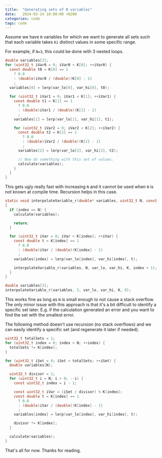 ```yaml
---
title:  "Generating sets of N variables"
date:   2024-03-24 10:00:00 +0200
categories: code
tags: code
---
```


Assume we have `N` variables for which we want to generate all sets such that each variable takes `Ki` distinct values in some specific range. 

For example, if `N=3`, this could be done with 3 nested loops.

```c
double variables[3];
for (uint32_t iVar0 = 0; iVar0 < K[0]; ++iVar0) {
  const double t0 = K[0] == 1 
    ? 0.0
    : (double)iVar0 / (double)(K[0] - 1)
    ;
  variables[0] = lerp(var_lo[0], var_hi[0], t0);
  
  for (uint32_t iVar1 = 0; iVar1 < K[1]; ++iVar1) {
    const double t1 = K[1] == 1 
      ? 0.0
      : (double)iVar1 / (double)(K[1] - 1)
      ;
    variables[1] = lerp(var_lo[1], var_hi[1], t1);

    for (uint32_t iVar2 = 0; iVar2 < K[2]; ++iVar2) {
      const double t2 = K[2] == 1 
        ? 0.0 
        : (double)iVar2 / (double)(K[2] - 1)
        ;
      variables[2] = lerp(var_lo[2], var_hi[2], t2);

      // Now do something with this set of values.
      calculate(variables);
    }
  }
}
```

This gets ugly really fast with increasing `N` and it cannot be used when `N` is not known at compile time. Recursion helps in this case.

```c
static void interpolateVariable_r(double* variables, uint32_t N, const double* var_lo, const double* var_hi, const uint32_t* K, uint32_t index)
{
  if (index == N) {
    calculate(variables);

    return;
  }

  for (uint32_t iVar = 0; iVar < K[index]; ++iVar) {
    const double t = K[index] == 1 
      ? 0.0
      : (double)iVar / (double)(K[index] - 1)
      ;
    variables[index] = lerp(var_lo[index], var_hi[index], t);

    interpolateVariable_r(variables, N, var_lo, var_hi, K, index + 1);
  }
}

double variables[3];
interpolateVariable_r(variables, 5, var_lo, var_hi, K, 0);
```

This works fine as long as `N` is small enough to not cause a stack overflow. The only minor issue with this approach is that it's a bit difficult to identify a specific set later. E.g. if the calculation generated an error and you want to find the set with the smallest error.

The following method doesn't use recursion (no stack overflows) and we can easily identify a specific set (and regenerate it later if needed).

```c
uint32_t totalSets = 1;
for (uint32_t index = 0; index < N; ++index) {
  totalSets *= K[index];
}

for (uint32_t iSet = 0; iSet < totalSets; ++iSet) {
  double variables[N];

  uint32_t divisor = 1;
  for (uint32_t i = N; i > 0; --i) {
    const uint32_t index = i - 1;

    const uint32_t iVar = (iSet / divisor) % K[index];
    const double t = K[index] == 1
      ? 0.0
      : (double)iVar / (double)(K[index] - 1)
      ;
    variables[index] = lerp(var_lo[index], var_hi[index], t);

    divisor *= K[index];
  }

  calculate(variables);
}
```

That's all for now. Thanks for reading.
